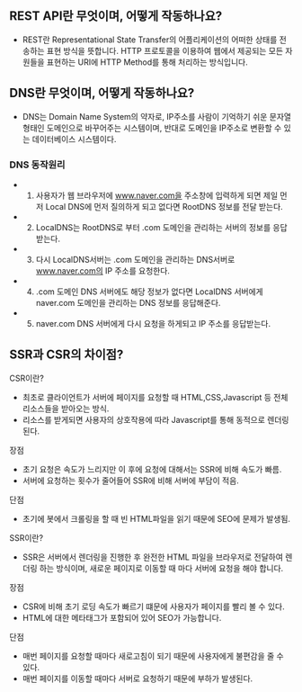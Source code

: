 ## REST API란 무엇이며, 어떻게 작동하나요?
- REST란 Representational State Transfer의 어플리케이션의 어떠한 상태를 전송하는 표현 방식을 뜻합니다. HTTP 프로토콜을 이용하여 웹에서 제공되는 모든 자원들을 표현하는 URI에 HTTP Method를 통해 처리하는 방식입니다.


## DNS란 무엇이며, 어떻게 작동하나요?
- DNS는 Domain Name System의 약자로, IP주소를 사람이 기억하기 쉬운 문자열 형태인 도메인으로 바꾸어주는 시스템이며, 반대로 도메인을 IP주소로 변환할 수 있는 데이터베이스 시스템이다.

### DNS 동작원리
- 1. 사용자가 웹 브라우저에 www.naver.com을 주소창에 입력하게 되면 제일 먼저 Local DNS에 먼저 질의하게 되고 없다면 RootDNS 정보를 전달 받는다.
- 2. LocalDNS는 RootDNS로 부터 .com 도메인을 관리하는 서버의 정보를 응답 받는다.
- 3. 다시 LocalDNS서버는 .com 도메인을 관리하는 DNS서버로 www.naver.com의 IP 주소를 요청한다.
- 4. .com 도메인 DNS 서버에도 해당 정보가 없다면 LocalDNS 서버에게 naver.com 도메인을 관리하는 DNS 정보를 응답해준다.
- 5. naver.com DNS 서버에게 다시 요청을 하게되고 IP 주소를 응답받는다.


## SSR과 CSR의 차이점?
CSR이란?
  - 최초로 클라이언트가 서버에 페이지를 요청할 때 HTML,CSS,Javascript 등 전체 리소스들을 받아오는 방식.
  - 리소스를 받게되면 사용자의 상호작용에 따라 Javascript를 통해 동적으로 렌더링된다.

장점
- 초기 요청은 속도가 느리지만 이 후에 요청에 대해서는 SSR에 비해 속도가 빠름.
- 서버에 요청하는 횟수가 줄어들어 SSR에 비해 서버에 부담이 적음.

단점
- 초기에 봇에서 크롤링을 할 때 빈 HTML파일을 읽기 때문에 SEO에 문제가 발생됨.

SSR이란?
  - SSR은 서버에서 렌더링을 진행한 후 완전한 HTML 파일을 브라우저로 전달하여 렌더링 하는 방식이며, 새로운 페이지로 이동할 때 마다 서버에 요청을 해야 합니다.

장점
  - CSR에 비해 초기 로딩 속도가 빠르기 떄문에 사용자가 페이지를 빨리 볼 수 있다.
  - HTML에 대한 메타태그가 포함되어 있어 SEO가 가능합니다.

단점
  - 매번 페이지를 요청할 때마다 새로고침이 되기 때문에 사용자에게 불편감을 줄 수 있다.
  - 매번 페이지를 이동할 때마다 서버로 요청하기 때문에 부하가 발생된다.
